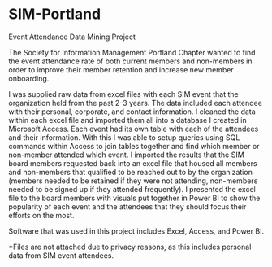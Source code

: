 # SIM-Portland
Event Attendance Data Mining Project
  
The Society for Information Management Portland Chapter wanted to find the event attendance rate of both current members and non-members in order to improve their member retention and increase new member onboarding.
  
I was supplied raw data from excel files with each SIM event that the organization held from the past 2-3 years. The data included each attendee with their personal, corporate, and contact information. I cleaned the data within each excel file and imported them all into a database I created in Microsoft Access. Each event had its own table with each of the attendees and their information. With this I was able to setup queries using SQL commands within Access to join tables together and find which member or non-member attended which event. I imported the results that the SIM board members requested back into an excel file that housed all members and non-members that qualified to be reached out to by the organization (members needed to be retained if they were not attending, non-members needed to be signed up if they attended frequently). I presented the excel file to the board members with visuals put together in Power BI to show the popularity of each event and the attendees that they should focus their efforts on the most.
  
Software that was used in this project includes Excel, Access, and Power BI.
  
*Files are not attached due to privacy reasons, as this includes personal data from SIM event attendees.

